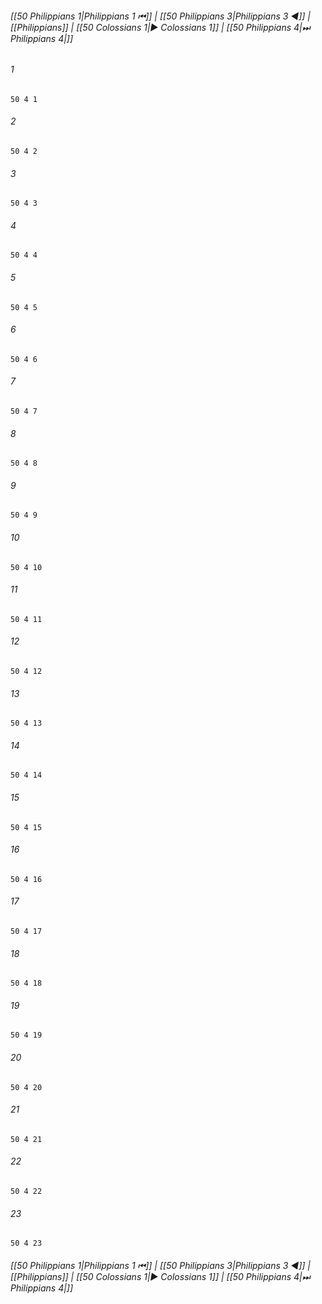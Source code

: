 
###### [[50 Philippians 1|Philippians 1 ⏮]] | [[50 Philippians 3|Philippians 3 ◀]] | [[Philippians]] | [[50 Colossians 1|▶ Colossians 1]] | [[50 Philippians 4|⏭ Philippians 4|]]

###### 1
``` verse
50 4 1 
```
###### 2
``` verse
50 4 2 
```
###### 3
``` verse
50 4 3 
```
###### 4
``` verse
50 4 4 
```
###### 5
``` verse
50 4 5 
```
###### 6
``` verse
50 4 6 
```
###### 7
``` verse
50 4 7 
```
###### 8
``` verse
50 4 8 
```
###### 9
``` verse
50 4 9 
```
###### 10
``` verse
50 4 10 
```
###### 11
``` verse
50 4 11 
```
###### 12
``` verse
50 4 12 
```
###### 13
``` verse
50 4 13 
```
###### 14
``` verse
50 4 14 
```
###### 15
``` verse
50 4 15 
```
###### 16
``` verse
50 4 16 
```
###### 17
``` verse
50 4 17 
```
###### 18
``` verse
50 4 18 
```
###### 19
``` verse
50 4 19 
```
###### 20
``` verse
50 4 20 
```
###### 21
``` verse
50 4 21 
```
###### 22
``` verse
50 4 22 
```
###### 23
``` verse
50 4 23 
```

###### [[50 Philippians 1|Philippians 1 ⏮]] | [[50 Philippians 3|Philippians 3 ◀]] | [[Philippians]] | [[50 Colossians 1|▶ Colossians 1]] | [[50 Philippians 4|⏭ Philippians 4|]]

